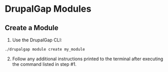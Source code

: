 # DrupalGap Modules

## Create a Module

1. Use the DrupalGap CLI:

```
./drupalgap module create my_module
```

2. Follow any additional instructions printed to the terminal after executing
the command listed in step #1.

